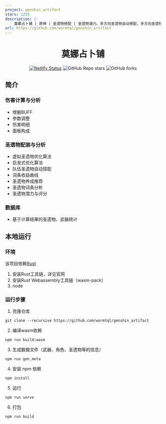 ```yaml
---
project: genshin_artifact
stars: 1255
description: |-
    莫娜占卜铺 | 原神 | 圣遗物搭配 | 圣遗物潜力。多方向圣遗物自动搭配，多方向圣遗物潜力与评分, Genshin Impact artifacts assessment, artifacts auto combination, artifacts statistics, artifacts potential, and more.
url: https://github.com/wormtql/genshin_artifact
---
```


<div align="center">


# 莫娜占卜铺
[![Netlify Status](https://api.netlify.com/api/v1/badges/3a2fc38c-d9dd-4257-98d5-11891cf9b064/deploy-status)](https://app.netlify.com/sites/jovial-chandrasekhar-293ccd/deploys)
![GitHub Repo stars](https://img.shields.io/github/stars/wormtql/genshin_artifact)
![GitHub forks](https://img.shields.io/github/forks/wormtql/genshin_artifact)


</div>


## 简介
### 伤害计算与分析
- 增删BUFF
- 参数调整
- 伤害明细
- 面板构成
### 圣遗物配装与分析
- 虚拟圣遗物优化算法
- 启发式优化算法
- 队伍圣遗物自动搭配
- 词条收益曲线
- 圣遗物养成推荐
- 圣遗物词条分析
- 圣遗物潜力与评分
### 数据库
- 基于计算结果的圣遗物、武器统计

## 本地运行
### 环境
该项目依赖[Rust](https://www.rust-lang.org/) 
1. 安装Rust工具链，详见官网
2. 安装Rust Webassembly工具链（wasm-pack）
3. node
### 运行步骤
1. 克隆仓库
```
git clone --recursive https://github.com/wormtql/genshin_artifact
```
2. 编译wasm依赖
```
npm run build:wasm
```
3. 生成数据文件（武器、角色、圣遗物等的信息）
```
npm run gen_meta
```
4. 安装 npm 依赖
```
npm install
```
5. 运行
```
npm run serve
```
6. 打包
```
npm run build
```

[//]: # (## Docker)

[//]: # (```)

[//]: # (docker build -t mona .)

[//]: # (docker run -dp 8080:80 mona)

[//]: # (```)

[//]: # (## 贡献)

[//]: # (### 添加目标函数)

[//]: # (目标函数位于[https://github.com/wormtql/mona-core]&#40;mona-core&#41;  )

[//]: # (`src/target_functions/target_functions`)

[//]: # (1. 在上述文件夹的对应位置建立新目标函数文件)

[//]: # (2. 在`target_functions/target_function_name.rs`新建目标函数名)

[//]: # (3. 创建一个struct，必须以`TargetFunction`结尾)

[//]: # (```rust)

[//]: # (pub struct NewTargetFunction {)

[//]: # (    ...)

[//]: # (})

[//]: # (```)

[//]: # (4. 如果该函数有设置，在`target_functions/target_function_config.rs`新建同名enum)

[//]: # (5. 为`NewTargetFunction`实现两个trait，`TargetFunctionMetaTrait`和`TargetFunction`)

[//]: # (```rust)

[//]: # (impl TargetFunctionMetaTrait for NewTargetFunction {)

[//]: # (    // 该目标函数的元数据)

[//]: # (    #[cfg&#40;not&#40;target_family = "wasm"&#41;&#41;])

[//]: # (    const META_DATA: TargetFunctionMeta = TargetFunctionMeta {)

[//]: # (        name: TargetFunctionName::GanyuDefault,)

[//]: # (        chs: "chs",)

[//]: # (        description: "description",)

[//]: # (        tags: "tag1,tag2",)

[//]: # (        four: TargetFunctionFor::SomeWho&#40;CharacterName::Ganyu&#41;,)

[//]: # (        image: TargetFunctionMetaImage::Avatar)

[//]: # (    };)

[//]: # ()
[//]: # (    // 目标函数的设置，没有设置可以省略)

[//]: # (    #[cfg&#40;not&#40;target_family = "wasm"&#41;&#41;])

[//]: # (    const CONFIG: Option<&'static [ItemConfig]> = Some&#40;&[)

[//]: # (        ItemConfig {)

[//]: # (            name: "melt_rate",)

[//]: # (            title: "融化占比",)

[//]: # (            config: ItemConfig::RATE01_TYPE)

[//]: # (        })

[//]: # (    ]&#41;;)

[//]: # ()
[//]: # (    fn create&#40;character: &CharacterCommonData, weapon: &WeaponCommonData, config: &TargetFunctionConfig&#41; -> Box<dyn TargetFunction> {)

[//]: # (        // create boxed target function)

[//]: # (    })

[//]: # (})

[//]: # ()
[//]: # (impl TargetFunction for NewTargetFunction {)

[//]: # (    // 可以参考其他文件)

[//]: # (})

[//]: # (```)

[//]: # (6. 在`target_functions/target_functions/<element>/mod.rs`中，重导出`NewTargetFunction`)

[//]: # (```rust)

[//]: # (// in <element>.rs)

[//]: # (pub use new_target_function::NewTargetFunction;)

[//]: # (```)

